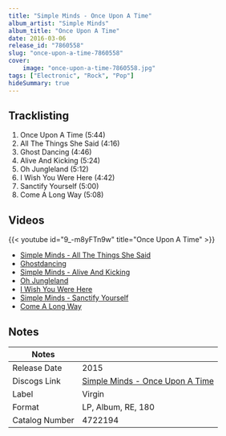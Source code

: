 ```yaml
---
title: "Simple Minds - Once Upon A Time"
album_artist: "Simple Minds"
album_title: "Once Upon A Time"
date: 2016-03-06
release_id: "7860558"
slug: "once-upon-a-time-7860558"
cover:
    image: "once-upon-a-time-7860558.jpg"
tags: ["Electronic", "Rock", "Pop"]
hideSummary: true
---
```


## Tracklisting
1. Once Upon A Time (5:44)
2. All The Things She Said (4:16)
3. Ghost Dancing (4:46)
4. Alive And Kicking (5:24)
5. Oh Jungleland (5:12)
6. I Wish You Were Here (4:42)
7. Sanctify Yourself (5:00)
8. Come A Long Way (5:08)

## Videos
{{< youtube id="9_-m8yFTn9w" title="Once Upon A Time" >}}
- [Simple Minds - All The Things She Said](https://www.youtube.com/watch?v=tytPcvyJASc)
- [Ghostdancing](https://www.youtube.com/watch?v=_6suVouvGGc)
- [Simple Minds - Alive And Kicking](https://www.youtube.com/watch?v=ljIQo1OHkTI)
- [Oh Jungleland](https://www.youtube.com/watch?v=aaeAx1KAgfo)
- [I Wish You Were Here](https://www.youtube.com/watch?v=LiqGGRqmxBE)
- [Simple Minds - Sanctify Yourself](https://www.youtube.com/watch?v=sGQNRyxmhhg)
- [Come A Long Way](https://www.youtube.com/watch?v=b0A9siJrokg)

## Notes

| Notes          |             |
| ---------------| ----------- |
| Release Date   | 2015 |
| Discogs Link   | [Simple Minds - Once Upon A Time](https://www.discogs.com/release/7860558) |
| Label          | Virgin |
| Format         | LP, Album, RE, 180 |
| Catalog Number | 4722194 |

